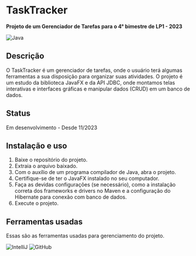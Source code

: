 # TaskTracker

**Projeto de um Gerenciador de Tarefas para o 4° bimestre de LP1 - 2023**

![Java](https://img.shields.io/badge/java-%23ED8B00.svg?style=for-the-badge&logo=openjdk&logoColor=white)

## Descrição
O TaskTracker é um gerenciador de tarefas, onde o usuário terá algumas ferramentas a sua disposição para organizar suas atividades. O projeto é um estudo da biblioteca JavaFX e da API JDBC, onde montamos telas interativas e interfaces gráficas e manipular dados (CRUD) em um banco de dados.

## Status
Em desenvolvimento - Desde 11/2023

## Instalação e uso
1. Baixe o repositório do projeto.
2. Extraia o arquivo baixado.
3. Com o auxílio de um programa compilador de Java, abra o projeto.
4. Certifique-se de ter o JavaFX instalado no seu computador.
5. Faça as devidas configurações (se necessário), como a instalação correta dos frameworks e drivers no Maven e a configuração do Hibernate para conexão com banco de dados.
6. Execute o projeto.

## Ferramentas usadas
Essas são as ferramentas usadas para gerenciamento do projeto.

![IntelliJ](https://img.shields.io/badge/IntelliJ-000000.svg?style=for-the-badge&logo=intellij-idea&logoColor=white)
![GitHub](https://img.shields.io/badge/github-%23121011.svg?style=for-the-badge&logo=github&logoColor=white)
